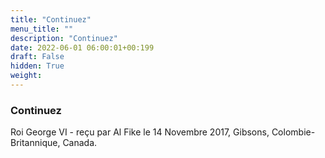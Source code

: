```yaml
---
title: "Continuez"
menu_title: ""
description: "Continuez"
date: 2022-06-01 06:00:01+00:199
draft: False
hidden: True
weight:
---
```

### Continuez

Roi George VI - reçu par Al Fike le 14 Novembre 2017, Gibsons, Colombie-Britannique, Canada.




